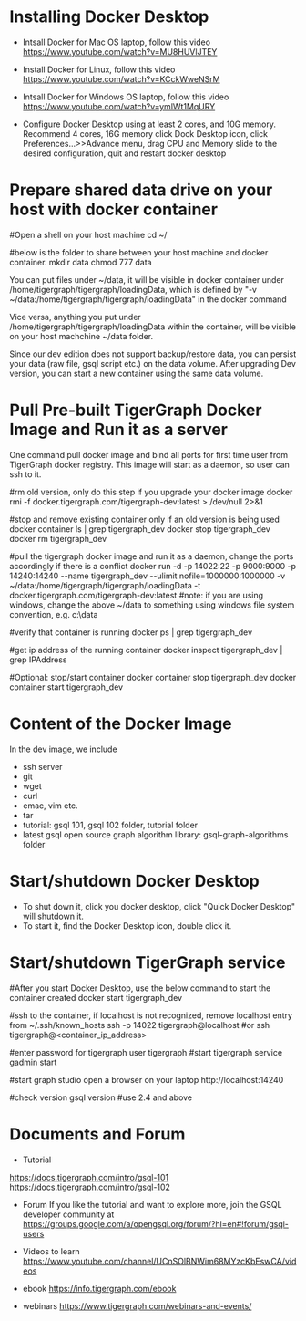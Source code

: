 Installing Docker Desktop
============================
- Intsall Docker for Mac OS laptop, follow this video
https://www.youtube.com/watch?v=MU8HUVlJTEY

- Install Docker for Linux, follow this video
https://www.youtube.com/watch?v=KCckWweNSrM

- Intsall Docker for Windows OS laptop, follow this video
https://www.youtube.com/watch?v=ymlWt1MqURY

- Configure Docker Desktop using at least 2 cores, and 10G memory. Recommend 4 cores, 16G memory
click Dock Desktop icon, click Preferences...>>Advance menu, drag CPU and Memory slide to the desired configuration,
quit and restart docker desktop

Prepare shared data drive on your host with docker container
=============================================================
#Open a shell on your host machine 
cd ~/

#below is the folder to share between your host machine and docker container.
mkdir data
chmod 777 data

You can put files under ~/data, it will be visible in docker container under /home/tigergraph/tigergraph/loadingData, 
which is defined by "-v ~/data:/home/tigergraph/tigergraph/loadingData" in the docker command

Vice versa, anything you put under /home/tigergraph/tigergraph/loadingData within the container, 
will be visible on your host machchine ~/data folder. 

Since our dev edition does not support backup/restore data, you can persist your data (raw file, gsql script etc.) 
on the data volume. After upgrading Dev version, you can start a new container using the same data volume. 

Pull Pre-built TigerGraph Docker Image and Run it as a server
================================================================
One command pull docker image and bind all ports for first time user from TigerGraph  docker registry. 
This image will start as a daemon, so user can ssh to it. 

#rm old version, only do this step if you upgrade your docker  image
docker rmi -f docker.tigergraph.com/tigergraph-dev:latest > /dev/null 2>&1

#stop and remove existing container only if an old version is being used
docker container ls | grep tigergraph_dev
docker stop tigergraph_dev
docker rm tigergraph_dev

#pull the tigergraph docker image and run it as a daemon, change the ports accordingly if there is a conflict
docker run -d -p 14022:22 -p 9000:9000 -p 14240:14240 --name tigergraph_dev --ulimit nofile=1000000:1000000 -v ~/data:/home/tigergraph/tigergraph/loadingData -t docker.tigergraph.com/tigergraph-dev:latest
#note: if you are using windows, change the above ~/data to something using windows file system convention, e.g. c:\data

#verify that container is running
docker ps | grep tigergraph_dev

#get ip address of the running container
docker inspect tigergraph_dev | grep IPAddress

#Optional: stop/start container
docker container stop tigergraph_dev
docker container start tigergraph_dev

Content of the Docker Image
================================
In the dev image, we include 

- ssh server 
- git
- wget
- curl
- emac, vim etc. 
- tar
- tutorial: gsql 101, gsql 102 folder, tutorial folder
- latest gsql open source graph algorithm library: gsql-graph-algorithms folder


Start/shutdown Docker Desktop
===============================
- To shut down it, click you docker desktop, click "Quick Docker Desktop" will shutdown it. 
- To start it, find the Docker Desktop icon, double click it. 

Start/shutdown TigerGraph service
==================================
#After you start Docker Desktop, use the below command to start the container created 
docker start tigergraph_dev

#ssh to the container, if localhost is not recognized, remove localhost entry from ~/.ssh/known_hosts
ssh -p 14022 tigergraph@localhost
#or
ssh tigergraph@<container_ip_address>

#enter password for tigergraph user
tigergraph
#start tigergraph service
gadmin start 

#start graph studio
open a browser on your laptop
http://localhost:14240

#check version
gsql version
#use 2.4 and above

Documents and Forum
=====================
- Tutorial

https://docs.tigergraph.com/intro/gsql-101
https://docs.tigergraph.com/intro/gsql-102

- Forum
If you like the tutorial and want to explore more, join the GSQL developer community at 
https://groups.google.com/a/opengsql.org/forum/?hl=en#!forum/gsql-users

- Videos to learn
https://www.youtube.com/channel/UCnSOlBNWim68MYzcKbEswCA/videos

- ebook 
https://info.tigergraph.com/ebook

- webinars 
https://www.tigergraph.com/webinars-and-events/

